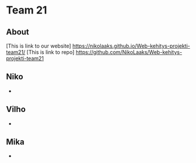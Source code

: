 # Team 21

## About

[This is link to our website]
https://nikolaaks.github.io/Web-kehitys-projekti-team21/
[This is link to repo]
https://github.com/NikoLaaks/Web-kehitys-projekti-team21

## Niko
-
## Vilho
-
## Mika
-